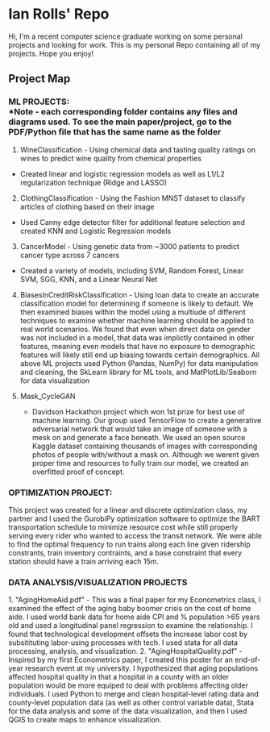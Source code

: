 # Ian Rolls' Repo
Hi, I'm a recent computer science graduate working on some personal projects and looking for work.
This is my personal Repo containing all of my projects. Hope you enjoy!

<h2> Project Map </h2>

<h3> ML PROJECTS: <br />
*Note - each corresponding folder contains any files and diagrams used. To see the main paper/project, go to the PDF/Python file that has the same name as the folder </h3>

1. WineClassification - Using chemical data and tasting quality ratings on wines to predict wine quality from chemical properties
  * Created linear and logistic regression models as well as L1/L2 regularization technique (Ridge and LASSO)
2. ClothingClassification - Using the Fashion MNST dataset to classify articles of clothing based on their image
  * Used Canny edge detector filter for additional feature selection and created KNN and Logistic Regression models
3. CancerModel - Using genetic data from ~3000 patients to predict cancer type across 7 cancers
  * Created a variety of models, including SVM, Random Forest, Linear SVM, SGG, KNN, and a Linear Neural Net
4. BiasesInCreditRiskClassification - Using loan data to create an accurate classification model for determining if someone is likely to default. We then examined biases within the model using a multiude of different techniques to examine whether machine learning should be applied to real world scenarios. We found that even when direct data on gender was not included in a model, that data was implictly contained in other features, meaning even models that have no exposure to demographic features will likely still end up biasing towards certain demographics.
All above ML projects used Python (Pandas, NumPy) for data manipulation and cleaning, the SkLearn library for ML tools, and MatPlotLib/Seaborn for data visualization

5. Mask_CycleGAN
   * Davidson Hackathon project which won 1st prize for best use of machine learning. Our group used TensorFlow to create a generative adversarial network that would take an image of someone with a mesk on and generate a face beneath. We used an open source Kaggle dataset containing thousands of images with corresponding photos of people with/without a mask on. Although we werent given proper time and resources to fully train our model, we created an overfitted proof of concept. 

<h3>OPTIMIZATION PROJECT:</h3>
This project was created for a linear and discrete optimization class, my partner and I used the GurobiPy optimization software to optimize the BART transportation schedule to minimize resource cost while still properly serving every rider who wanted to access the transit network. We were able to find the optimal frequency to run trains along each line given ridership constrants, train inventory contraints, and a base constraint that every station should have a train arriving each 15m.

<h3>DATA ANALYSIS/VISUALIZATION PROJECTS</h3>
1. "AgingHomeAid.pdf"
 - This was a final paper for my Econometrics class, I examined the effect of the aging baby boomer crisis on the cost of home aide. I used world bank data for home aide CPI and % population >65 years old and used a longitudinal panel regression to examine the relationship. I found that technological development offsets the increase labor cost by subsitituting labor-using processes with tech. I used stata for all data processing, analysis, and visualization.
2. "AgingHospitalQuality.pdf"
- Inspired by my first Econometrics paper, I created this poster for an end-of-year research event at my university. I hypothesized that aging populations affected hospital quality in that a hospital in a county with an older population would be more equiped to deal with problems affecting older individuals. I used Python to merge and clean hospital-level rating data and county-level population data (as well as other control variable data), Stata for the data analysis and some of the data visualization, and then I used QGIS to create maps to enhance visualization.
